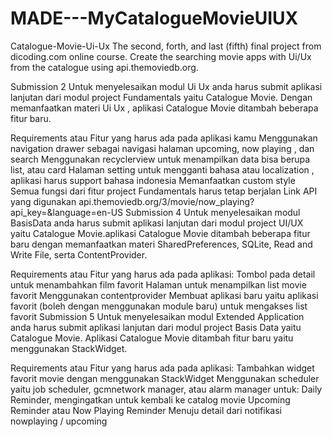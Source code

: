# MADE---MyCatalogueMovieUIUX

Catalogue-Movie-Ui-Ux
The second, forth, and last (fifth) final project from dicoding.com online course. Create the searching movie apps with Ui/Ux from the catalogue using api.themoviedb.org.

Submission 2
Untuk menyelesaikan modul Ui Ux anda harus submit aplikasi lanjutan dari modul project Fundamentals yaitu Catalogue Movie. Dengan memanfaatkan materi Ui Ux , aplikasi Catalogue Movie ditambah beberapa fitur baru.

Requirements atau Fitur yang harus ada pada aplikasi kamu
Menggunakan navigation drawer sebagai navigasi halaman upcoming, now playing , dan search
Menggunakan recyclerview untuk menampilkan data bisa berupa list, atau card
Halaman setting untuk mengganti bahasa atau localization , aplikasi harus support bahasa indonesia
Memanfaatkan custom style
Semua fungsi dari fitur project Fundamentals harus tetap berjalan
Link API yang digunakan
api.themoviedb.org/3/movie/now_playing?api_key=&language=en-US
Submission 4
Untuk menyelesaikan modul BasisData anda harus submit aplikasi lanjutan dari modul project UI/UX yaitu Catalogue Movie.aplikasi Catalogue Movie ditambah beberapa fitur baru dengan memanfaatkan materi SharedPreferences, SQLite, Read and Write File, serta ContentProvider.

Requirements atau Fitur yang harus ada pada aplikasi:
Tombol pada detail untuk menambahkan film favorit
Halaman untuk menampilkan list movie favorit
Menggunakan contentprovider
Membuat aplikasi baru yaitu aplikasi favorit (boleh dengan menggunakan module baru) untuk mengakses list favorit
Submission 5
Untuk menyelesaikan modul Extended Application anda harus submit aplikasi lanjutan dari modul project Basis Data yaitu Catalogue Movie. Aplikasi Catalogue Movie ditambah fitur baru yaitu menggunakan StackWidget.

Requirements atau Fitur yang harus ada pada aplikasi:
Tambahkan widget favorit movie dengan menggunakan StackWidget
Menggunakan scheduler yaitu job scheduler, gcmnetwork manager, atau alarm manager untuk:
Daily Reminder, mengingatkan untuk kembali ke catalog movie
Upcoming Reminder atau Now Playing Reminder
Menuju detail dari notifikasi nowplaying / upcoming
